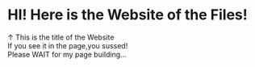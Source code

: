 <h1>HI! Here is the Website of the Files!</h1>
↑
This is the title of the Website
<div>
    If you see it in the page,you sussed!
</div>
<div>Please WAIT for my page building...</div>